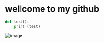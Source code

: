 # wellcome to my github




``` python
def test():
    print (test)

```

![image](https://www.noaa.gov/sites/default/files/styles/landscape_width_1275/public/legacy/image/2019/Jun/PHOTO%20-%20Genus%20Cyanea%2C%20a%20jellyfish%20well-known%20to%20bloom%20and%20occur%20in%20large%20numbers%20in%20surface%20waters%20-%20NOAA%20-%201125x534%20-%20Landscape.jpg)